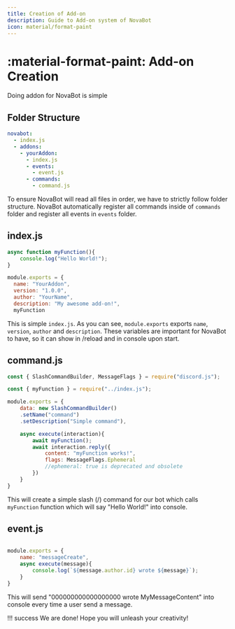 ```yaml
---
title: Creation of Add-on
description: Guide to Add-on system of NovaBot
icon: material/format-paint
---
```


# :material-format-paint: **Add-on Creation**

Doing addon for NovaBot is simple

## Folder Structure

```yml title="Folder Structure" hl_lines="4"
novabot:
  - index.js
  - addons:
    - yourAddon:
      - index.js
      - events:
        - event.js
      - commands:
        - command.js
```

To ensure NovaBot will read all files in order, we have to strictly follow folder structure.
NovaBot automatically register all commands inside of `commands` folder and register all events in `events` folder.

## index.js

```js title="Simple index.js" linenums="1"
async function myFunction(){
    console.log("Hello World!");
}

module.exports = {
  name: "YourAddon",
  version: "1.0.0",
  author: "YourName",
  description: "My awesome add-on!",
  myFunction
```

This is simple `index.js`.
As you can see, `module.exports` exports `name`, `version`, `author` and `description`.
These variables are important for NovaBot to have, so it can show in /reload and in console upon start.

## command.js

```js title="Simple command.js" linenums="1"
const { SlashCommandBuilder, MessageFlags } = require("discord.js");

const { myFunction } = require("../index.js");

module.exports = {
    data: new SlashCommandBuilder()
    .setName("command")
    .setDescription("Simple command"),

    async execute(interaction){
        await myFunction();
        await interaction.reply({
            content: "myFunction works!",
            flags: MessageFlags.Ephemeral
            //ephemeral: true is deprecated and obsolete
        })
    }
}
```
This will create a simple slash (/) command for our bot which calls `myFunction` function which will say "Hello World!" into console.

## event.js
```js title="Simple event" linenums="1"

module.exports = {
    name: "messageCreate",
    async execute(message){
        console.log(`${message.author.id} wrote ${message}`);
    }
}

```
This will send "000000000000000000 wrote MyMessageContent" into console every time a user send a message.

!!! success
    We are done! Hope you will unleash your creativity!
